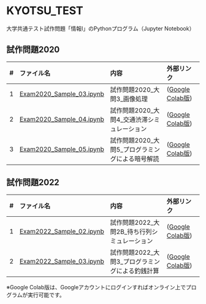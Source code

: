 # KYOTSU_TEST
 大学共通テスト試作問題「情報Ⅰ」のPythonプログラム（Jupyter Notebook）

## 試作問題2020
| # | ファイル名 | 内容 | 外部リンク |
|--:|:--|:--|:--|
| 1 | [Exam2020_Sample_03.ipynb](https://github.com/s-sasaki-gunma/KYOTSU_TEST/blob/main/Exam2020_Sample_03.ipynb) | 試作問題2020_大問3_画像処理 | ([Google Colab版](https://colab.research.google.com/github/s-sasaki-gunma/KYOTSU_TEST/blob/main/Exam2020_Sample_03.ipynb))|
| 2 | [Exam2020_Sample_04.ipynb](https://github.com/s-sasaki-gunma/KYOTSU_TEST/blob/main/Exam2020_Sample_04.ipynb) | 試作問題2020_大問4_交通渋滞シミュレーション | ([Google Colab版](https://colab.research.google.com/github/s-sasaki-gunma/KYOTSU_TEST/blob/main/Exam2020_Sample_04.ipynb))|
| 3 | [Exam2020_Sample_05.ipynb](https://github.com/s-sasaki-gunma/KYOTSU_TEST/blob/main/Exam2020_Sample_05.ipynb) | 試作問題2020_大問5_プログラミングによる暗号解読 | ([Google Colab版](https://colab.research.google.com/github/s-sasaki-gunma/KYOTSU_TEST/blob/main/Exam2020_Sample_05.ipynb))|

## 試作問題2022
| # | ファイル名 | 内容 | 外部リンク |
|--:|:--|:--|:--|
| 1 | [Exam2022_Sample_02.ipynb](https://github.com/s-sasaki-gunma/KYOTSU_TEST/blob/main/Exam2022_Sample_02.ipynb) | 試作問題2022_大問2B_待ち行列シミュレーション | ([Google Colab版](https://colab.research.google.com/github/s-sasaki-gunma/KYOTSU_TEST/blob/main/Exam2022_Sample_02.ipynb))|
| 2 | [Exam2022_Sample_03.ipynb](https://github.com/s-sasaki-gunma/KYOTSU_TEST/blob/main/Exam2022_Sample_03.ipynb) | 試作問題2022_大問3_プログラミングによる釣銭計算 | ([Google Colab版](https://colab.research.google.com/github/s-sasaki-gunma/KYOTSU_TEST/blob/main/Exam2022_Sample_03.ipynb))|

※Google Colab版は、Googleアカウントにログインすればオンライン上でプログラムが実行可能です。
